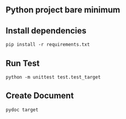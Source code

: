 Python project bare minimum
---------------------------------------------------

## Install dependencies

```
pip install -r requirements.txt
```

## Run Test

```
python -m unittest test.test_target
```

## Create Document

```
pydoc target
```

